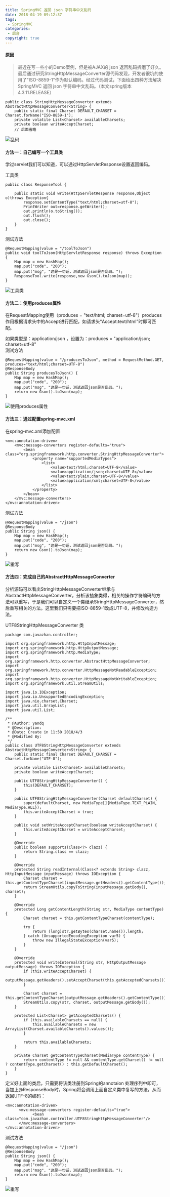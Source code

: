 ```yaml
---
title: SpringMVC 返回 json 字符串中文乱码
date: 2018-04-19 09:12:37
tags:
 - SpringMVC
categories: 
 - 后台
copyright: true
---
```

#### 原因

>最近在写一些小的Demo案例，但是被AJAX的 json 返回乱码折磨了好久。最后通过研究StringHttpMessageConverter源代码发现，开发者很坑的使用了"ISO-8859-1"作为默认编码。经过代码测试，下面给出四种方法解决SpringMVC 返回 json 字符串中文乱码。（本文spring版本4.3.11.RELEASE）

<!-- more -->

```
public class StringHttpMessageConverter extends AbstractHttpMessageConverter<String> {
    public static final Charset DEFAULT_CHARSET = Charset.forName("ISO-8859-1");
    private volatile List<Charset> availableCharsets;
    private boolean writeAcceptCharset;
    // 后面省略
```
![乱码](https://img-blog.csdn.net/20180403144507128?watermark/2/text/aHR0cHM6Ly9ibG9nLmNzZG4ubmV0L3dlbnRlcnlhbg==/font/5a6L5L2T/fontsize/400/fill/I0JBQkFCMA==/dissolve/70)

#### 方法一：自己编写一个工具类

学过servlet我们可以知道，可以通过HttpServletResponse设置返回编码。

工具类
```
public class ResponseTool {

    public static void write(HttpServletResponse response,Object o)throws Exception{
        response.setContentType("text/html;charset=utf-8");
        PrintWriter out=response.getWriter();
        out.println(o.toString());
        out.flush();
        out.close();
    }
}
```
测试方法
```
@RequestMapping(value = "/toolToJson")
public void toolToJson(HttpServletResponse response) throws Exception {
    Map map = new HashMap();
    map.put("code", "200");
    map.put("msg", "这是一句话，测试返回json是否乱码。");
    ResponseTool.write(response,new Gson().toJson(map));
}
```
![工具类](https://img-blog.csdn.net/20180403144547210?watermark/2/text/aHR0cHM6Ly9ibG9nLmNzZG4ubmV0L3dlbnRlcnlhbg==/font/5a6L5L2T/fontsize/400/fill/I0JBQkFCMA==/dissolve/70)


#### 方法二：使用produces属性

在RequestMapping使用（produces = "text/html; charset=utf-8"）produces 作用根据请求头中的Accept进行匹配，如请求头“Accept:text/html”时即可匹配。

如果类型是：application/json ，设置为：produces = "application/json; charset=utf-8"  
测试方法
```
@RequestMapping(value = "/producesToJson", method = RequestMethod.GET, produces="text/html;charset=UTF-8")
@ResponseBody
public String producesToJson() {
    Map map = new HashMap();
    map.put("code", "200");
    map.put("msg", "这是一句话，测试返回json是否乱码。");
    return new Gson().toJson(map);
}
```
![使用produces属性](https://img-blog.csdn.net/20180403145012839?watermark/2/text/aHR0cHM6Ly9ibG9nLmNzZG4ubmV0L3dlbnRlcnlhbg==/font/5a6L5L2T/fontsize/400/fill/I0JBQkFCMA==/dissolve/70)


#### 方法三：通过配置spring-mvc.xml


在spring-mvc.xml添加配置
```
<mvc:annotation-driven>
    <mvc:message-converters register-defaults="true">
        <bean class="org.springframework.http.converter.StringHttpMessageConverter">
            <property name="supportedMediaTypes">
                <list>
                    <value>text/html;charset=UTF-8</value>
                    <value>application/json;charset=UTF-8</value>
                    <value>text/plain;charset=UTF-8</value>
                    <value>application/xml;charset=UTF-8</value>
                </list>
            </property>
        </bean>
    </mvc:message-converters>
</mvc:annotation-driven>
```
测试方法

```
@RequestMapping(value = "/json")
@ResponseBody
public String json() {
    Map map = new HashMap();
    map.put("code", "200");
    map.put("msg", "这是一句话，测试返回json是否乱码。");
    return new Gson().toJson(map);
}
```
![重写](https://img-blog.csdn.net/2018040314595757?watermark/2/text/aHR0cHM6Ly9ibG9nLmNzZG4ubmV0L3dlbnRlcnlhbg==/font/5a6L5L2T/fontsize/400/fill/I0JBQkFCMA==/dissolve/70)

#### 方法四：完成自己的AbstractHttpMessageConverter

分析源码可以看出StringHttpMessageConverter继承与AbstractHttpMessageConverter<String>，分析该抽象类得，相关的操作字符编码的方法可以重写，于是我们可以自定义一个类继承StringHttpMessageConverter，然后重写相关的方法。这里我们只需要把ISO-8859-1改成UTF-8，并修改构造方法。


UTF8StringHttpMessageConverter 类
```
package com.javazhan.controller;

import org.springframework.http.HttpInputMessage;
import org.springframework.http.HttpOutputMessage;
import org.springframework.http.MediaType;
import org.springframework.http.converter.AbstractHttpMessageConverter;
import org.springframework.http.converter.HttpMessageNotReadableException;
import org.springframework.http.converter.HttpMessageNotWritableException;
import org.springframework.util.StreamUtils;

import java.io.IOException;
import java.io.UnsupportedEncodingException;
import java.nio.charset.Charset;
import java.util.ArrayList;
import java.util.List;

/**
 * @Author: yandq
 * @Description:
 * @Date: Create in 11:50 2018/4/3
 * @Modified By:
 */
public class UTF8StringHttpMessageConverter extends AbstractHttpMessageConverter<String> {
    public static final Charset DEFAULT_CHARSET = Charset.forName("UTF-8");

    private volatile List<Charset> availableCharsets;
    private boolean writeAcceptCharset;

    public UTF8StringHttpMessageConverter() {
        this(DEFAULT_CHARSET);
    }

    public UTF8StringHttpMessageConverter(Charset defaultCharset) {
        super(defaultCharset, new MediaType[]{MediaType.TEXT_PLAIN, MediaType.ALL});
        this.writeAcceptCharset = true;
    }

    public void setWriteAcceptCharset(boolean writeAcceptCharset) {
        this.writeAcceptCharset = writeAcceptCharset;
    }

    @Override
    public boolean supports(Class<?> clazz) {
        return String.class == clazz;
    }

    @Override
    protected String readInternal(Class<? extends String> clazz, HttpInputMessage inputMessage) throws IOException {
        Charset charset = this.getContentTypeCharset(inputMessage.getHeaders().getContentType());
        return StreamUtils.copyToString(inputMessage.getBody(), charset);
    }

    @Override
    protected Long getContentLength(String str, MediaType contentType) {
        Charset charset = this.getContentTypeCharset(contentType);

        try {
            return (long)str.getBytes(charset.name()).length;
        } catch (UnsupportedEncodingException var5) {
            throw new IllegalStateException(var5);
        }
    }

    @Override
    protected void writeInternal(String str, HttpOutputMessage outputMessage) throws IOException {
        if (this.writeAcceptCharset) {
            outputMessage.getHeaders().setAcceptCharset(this.getAcceptedCharsets());
        }

        Charset charset = this.getContentTypeCharset(outputMessage.getHeaders().getContentType());
        StreamUtils.copy(str, charset, outputMessage.getBody());
    }

    protected List<Charset> getAcceptedCharsets() {
        if (this.availableCharsets == null) {
            this.availableCharsets = new ArrayList(Charset.availableCharsets().values());
        }

        return this.availableCharsets;
    }

    private Charset getContentTypeCharset(MediaType contentType) {
        return contentType != null && contentType.getCharset() != null ? contentType.getCharset() : this.getDefaultCharset();
    }
}

```
定义好上面的类后，只需要将该类注册到Spring的annotaion 处理序列中即可，当加上@ResponseBody时，Spring将会调用上面自定义类中复写的方法，从而返回UTF-8的编码：

```
<mvc:annotation-driven>
      <mvc:message-converters register-defaults="true">
            <bean class="com.javazhan.controller.UTF8StringHttpMessageConverter"/>
      </mvc:message-converters>
</mvc:annotation-driven>
```
测试方法

```
@RequestMapping(value = "/json")
@ResponseBody
public String json() {
    Map map = new HashMap();
    map.put("code", "200");
    map.put("msg", "这是一句话，测试返回json是否乱码。");
    return new Gson().toJson(map);
}
```
![重写](https://img-blog.csdn.net/2018040314595757?watermark/2/text/aHR0cHM6Ly9ibG9nLmNzZG4ubmV0L3dlbnRlcnlhbg==/font/5a6L5L2T/fontsize/400/fill/I0JBQkFCMA==/dissolve/70)
